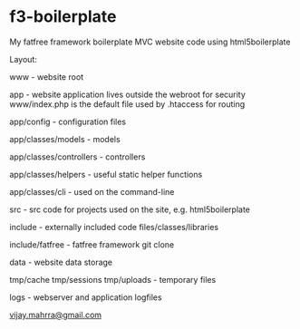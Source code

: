 f3-boilerplate
==============

My fatfree framework boilerplate MVC website code using html5boilerplate

Layout:

www - website root

app - website application lives outside the webroot for security www/index.php is the default file used by .htaccess for routing

app/config - configuration files

app/classes/models - models

app/classes/controllers - controllers

app/classes/helpers - useful static helper functions

app/classes/cli - used on the command-line

src - src code for projects used on the site, e.g. html5boilerplate

include - externally included code files/classes/libraries

include/fatfree - fatfree framework git clone

data - website data storage

tmp/cache tmp/sessions tmp/uploads - temporary files 

logs - webserver and application logfiles


vijay.mahrra@gmail.com
